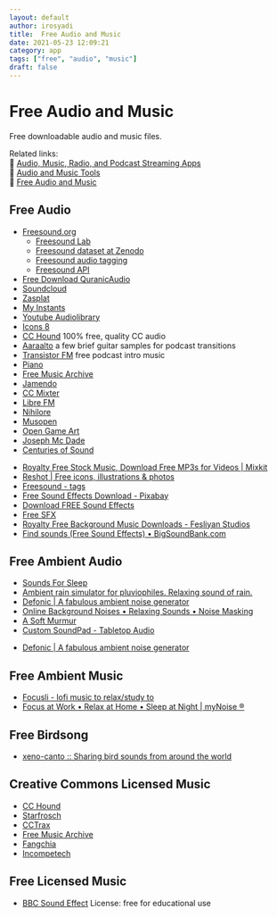 ```yaml
---
layout: default
author: irosyadi
title:  Free Audio and Music
date: 2021-05-23 12:09:21
category: app
tags: ["free", "audio", "music"]
draft: false
---
```


# Free Audio and Music

Free downloadable audio and music files.

Related links:  
🔗 [Audio, Music, Radio, and Podcast Streaming Apps](/app/audio-streaming)  
🔗 [Audio and Music Tools](/app/audio-tool)  
🔗 [Free Audio and Music](/app/free-audio)  

## Free Audio
- [Freesound.org](https://freesound.org/)
    - [Freesound Lab](https://labs.freesound.org/)
    - [Freesound dataset at Zenodo](https://zenodo.org/record/4060432#.X3xrgi8RqL4)
    - [Freesound audio tagging](http://dcase.community/challenge2019/task-audio-tagging)
    - [Freesound API](https://freesound.org/docs/api/)
- [Free Download QuranicAudio](https://download.quranicaudio.com/)
- [Soundcloud](https://soundcloud.com)
- [Zasplat](https://www.zapsplat.com/)
- [My Instants](https://www.myinstants.com)
- [Youtube Audiolibrary](https://www.youtube.com/audiolibrary/music?nv=1)
- [Icons 8](https://www.icons8.com/music)
- [CC Hound](https://www.cchound.com) 100% free, quality CC audio
- [Aaraalto](https://www.aaraalto.com/sounds) a few brief guitar samples for podcast transitions
- [Transistor FM](https://www.transistor.fm/free-podcast-intro-music) free podcast intro music
- [Piano](https://www.pianobook.co.uk/)
- [Free Music Archive](https://freemusicarchive.org/)
- [Jamendo](https://www.jamendo.com/)
- [CC Mixter](http://ccmixter.org/)
- [Libre FM](https://libre.fm/listen.php)
- [Nihilore](http://www.nihilore.com/)
- [Musopen](https://musopen.org/)
- [Open Game Art](https://opengameart.org/)
- [Joseph Mc Dade](https://josephmcdade.com/music)
- [Centuries of Sound](https://centuriesofsound.com/)
* [Royalty Free Stock Music, Download Free MP3s for Videos | Mixkit](https://mixkit.co/free-stock-music/)
* [Reshot | Free icons, illustrations & photos](https://www.reshot.com/?utm_source=mixkit&utm_campaign=mixkit-header)
* [Freesound - tags](https://freesound.org/browse/tags/)
* [Free Sound Effects Download - Pixabay](https://pixabay.com/sound-effects/)
* [Download FREE Sound Effects](https://www.zapsplat.com/)
* [Free SFX](https://freesfx.co.uk/Music.aspx)
* [Royalty Free Background Music Downloads - Fesliyan Studios](https://www.fesliyanstudios.com/)
* [Find sounds (Free Sound Effects) • BigSoundBank.com](https://bigsoundbank.com/search)

## Free Ambient Audio
* [Sounds For Sleep](https://sounds4sleep.com/#0)
* [Ambient rain simulator for pluviophiles. Relaxing sound of rain.](https://pluvior.com/)
* [Defonic | A fabulous ambient noise generator](https://defonic.com/)
* [Online Background Noises • Relaxing Sounds • Noise Masking](https://noises.online/)
* [A Soft Murmur](https://asoftmurmur.com/)
* [Custom SoundPad - Tabletop Audio](https://tabletopaudio.com/custom_sp.html)
- [Defonic | A fabulous ambient noise generator](https://defonic.com/)

## Free Ambient Music
- [Focusli - lofi music to relax/study to](https://www.focusli.com/)
- [Focus at Work • Relax at Home • Sleep at Night | myNoise ®](https://mynoise.net/)

## Free Birdsong
- [xeno-canto :: Sharing bird sounds from around the world](https://www.xeno-canto.org/)

## Creative Commons Licensed Music
- [CC Hound](https://cchound.com/)
- [Starfrosch](https://starfrosch.com/)
- [CCTrax](https://cctrax.com/)
- [Free Music Archive](https://freemusicarchive.org/)
- [Fangchia](https://media.fangchia.com/)
- [Incompetech](https://incompetech.filmmusic.io/search/)

## Free Licensed Music
- [BBC Sound Effect](https://bbcsfx.acropolis.org.uk/) License: free for educational use